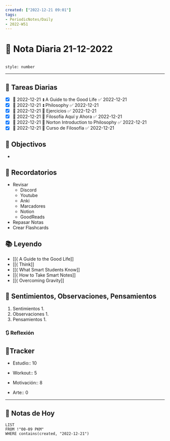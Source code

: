 ```yaml
---
created: ["2022-12-21 09:01"]
tags:
- PeriodicNotes/Daily
- 2022-W51
---
```


# 📅 Nota Diaria 21-12-2022
```toc

style: number

```

---
## 🔷 Tareas Diarias
- [x] 📅 2022-12-21 ⏫ A Guide to the Good Life ✅ 2022-12-21
- [x] 📅 2022-12-21 ⏫ Philosophy ✅ 2022-12-21
- [x] 📅 2022-12-21 🔼 Ejercicios ✅ 2022-12-21
- [x] 📅 2022-12-21 🔽 Filosofía Aquí y Ahora ✅ 2022-12-21
- [x] 📅 2022-12-21 🔽 Norton Introduction to Philosophy ✅ 2022-12-21
- [x] 📅 2022-12-21 🔼 Curso de Filosofía ✅ 2022-12-21

## 🎯 Objectivos
- 
## 📕 Recordatorios
- Revisar
	- Discord
	- Youtube
	- Anki
	- Marcadores
	- Notion
	- GoodReads
- Repasar Notas
- Crear Flashcards

## 📚 Leyendo
- [[{ A Guide to the Good Life]]
- [[{ Think]]
- [[{ What Smart Students Know]]
- [[{ How to Take Smart Notes]]
- [[{ Overcoming Gravity]]
## 💬 Sentimientos, Observaciones, Pensamientos
1. Sentimientos
	1. 
2. Observaciones
	1. 
3. Pensamientos
	1. 
### 🔃 Reflexión

## 🔷Tracker

- Estudio:: 10

- Workout:: 5

- Motivación:: 8

- Arte:: 0
---

## 📅 Notas de Hoy
```dataview
LIST 
FROM !"00-09 PKM" 
WHERE contains(created, "2022-12-21")
```